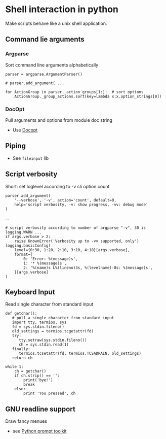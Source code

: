 # Shell interaction in python
Make scripts behave like a unix shell application.

## Command lie arguments

### Argparse
Sort command line arguments alphabetically

```
parser = argparse.ArgumentParser()

# parser.add_argument( ...

for ActionGroup in parser._action_groups[1:]:  # sort options
    ActionGroup._group_actions.sort(key=lambda x:x.option_strings[0])
```

### DocOpt
Pull arguments and options from module doc string
* Use [Docopt](https://github.com/docopt/docopt)

## Piping

* See `fileinput` lib



## Script verbosity

Short: set loglevel according to -v cli option count

```
parser.add_argument(
    '--verbose', '-v', action='count', default=0,
    help='script verbosity, -v: show progress, -vv: debug mode'
)
```
...
```
# script verbosity according to number of argparse "-v", 30 is logging.WARN ...
if args.verbose > 2:
    raise KnownError('Verbosity up to -vv supported, only')
logging.basicConfig(
    level={0:30, 1:20, 2:10, 3:10, 4:10}[args.verbose],
    format={
        0: 'Error: %(message)s',
        1: '* %(message)s',
        2: '%(name)s L%(lineno)3s, %(levelname)-8s: %(message)s',
    }[args.verbose]
)
```

## Keyboard Input

Read single character from standard input

```
def getchar():
   # poll a single character from standard input
   import tty, termios, sys
   fd = sys.stdin.fileno()
   old_settings = termios.tcgetattr(fd)
   try:
      tty.setraw(sys.stdin.fileno())
      ch = sys.stdin.read(1)
   finally:
      termios.tcsetattr(fd, termios.TCSADRAIN, old_settings)
   return ch

while 1:
    ch = getchar()
    if ch.strip() == '':
        print('bye!')
        break
    else:
        print 'You pressed', ch
```



## GNU readline support
Draw fancy menues

* see [Python prompt toolkit](https://github.com/jonathanslenders/python-prompt-toolkit)
